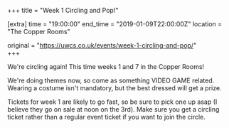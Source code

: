 +++
title = "Week 1 Circling and Pop!"

[extra]
time = "19:00:00"
end_time = "2019-01-09T22:00:00Z"
location = "The Copper Rooms"

original = "https://uwcs.co.uk/events/week-1-circling-and-pop/"    
+++

We're circling again\! This time weeks 1 and 7 in the Copper Rooms\!  

  

We're doing themes now, so come as something VIDEO GAME related. Wearing a costume isn't mandatory, but the best dressed will get a prize.

  

Tickets for week 1 are likely to go fast, so be sure to pick one up asap (I believe they go on sale at noon on the 3rd). Make sure you get a circling ticket rather than a regular event ticket if you want to join the circle.

